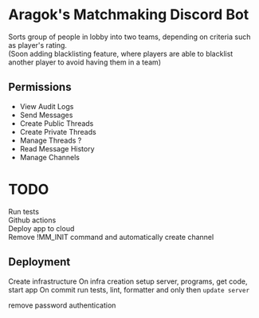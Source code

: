 # Aragok's Matchmaking Discord Bot

Sorts group of people in lobby into two teams, depending on criteria such as player's rating.  
(Soon adding blacklisting feature, where players are able to blacklist another player to avoid having them in a team)

## Permissions

- View Audit Logs
- Send Messages
- Create Public Threads
- Create Private Threads
- Manage Threads ?
- Read Message History
- Manage Channels

# TODO

Run tests  
Github actions  
Deploy app to cloud  
Remove !MM_INIT command and automatically create channel

## Deployment

Create infrastructure
On infra creation setup server, programs, get code, start app
On commit run tests, lint, formatter and only then `update server`

remove password authentication
